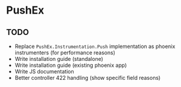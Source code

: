 # PushEx

## TODO

- Replace `PushEx.Instrumentation.Push` implementation as phoenix instrumenters (for performance reasons)
- Write installation guide (standalone)
- Write installation guide (existing phoenix app)
- Write JS documentation
- Better controller 422 handling (show specific field reasons)
